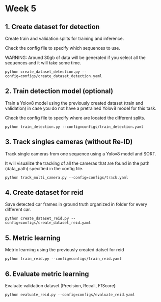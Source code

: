 # Week 5

## 1. Create dataset for detection
Create train and validation splits for training and inference.

Check the config file to specify which sequences to use.

WARNING: Around 30gb of data will be generated if you select all the sequences and it will
take some time.
````
python create_dataset_detection.py --config=configs/create_dataset_detection.yaml
````


## 2. Train detection model (optional)
Train a Yolov8 model using the previously created dataset (train and validation) in case you
do not have a pretrained Yolov8 model for this task.

Check the config file to specify where are located the different splits.
````
python train_detection.py --config=configs/train_detection.yaml
````

## 3. Track singles cameras (without Re-ID)
Track single cameras from one sequence using a Yolov8 model and SORT.

It will visualize the tracking of all the cameras that are found in the path (data_path) 
specified in the config file.

````
python track_multi_camera.py --config=configs/track.yaml
````

## 4. Create dataset for reid
Save detected car frames in ground truth organized in folder for every different car.
````
python create_dataset_reid.py --config=configs/create_dataset_reid.yaml
````

## 5. Metric learning
Metric learning using the previously created datset for reid

````
python train_reid.py --config=configs/train_reid.yaml
````

## 6. Evaluate metric learning
Evaluate validation dataset (Precision, Recall, F1Score)

````
python evaluate_reid.py --config=configs/evaluate_reid.yaml
````